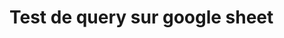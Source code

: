 # Test de query sur google sheet

<html>
<body>
	<script type="text/javascript" src="https://www.gstatic.com/charts/loader.js"></script>
	<script type="text/javascript" src="functions.js"></script>	
	<script type="text/javascript">

		//charge la lib google charts
		google.charts.load('current', {'packages':['corechart','table']});

		//lance la fonction anonyme en parametre une fois la librairie chargee
		google.charts.setOnLoadCallback(
			function() {
				//envoie la 1e requete url+query1 a Google
				sendQuery(url, query1, function(response) {

					//extrait une DataTable declaree globale de la 1e reponse recue.
					dataQuery1 = extractDataTableFromAnswer(response);
					
					//envoie la 2e requete url+query2 a Google
					sendQuery(url, query2, function(response) {

						//extrait une DataTable declaree globale de la 2e reponse recue.
						dataQuery2 = extractDataTableFromAnswer(response);

						//fusionne les deux tables avec Join
						var data = google.visualization.data.join(dataQuery1, dataQuery2, 'inner', [[1,1], [2,2]], [3], [3]);
						console.log("dataQuery1: " + dataQuery1.getNumberOfRows() + " , dataQuery2: " + dataQuery2.getNumberOfRows() + " , dataMerged: " + data.getNumberOfRows());

						//genere les graphiques Google Charts et les affiche
						drawChart(data);
					});
				}); 
			});

		var url = 'https://docs.google.com/spreadsheets/d/1ZdhTerwqhyGxmSyCpfmQGeCHynFL2gcbC-PJ56NzXrE/gviz/tq?sheet=Sheet1&headers=1&tq=';
		var query1 = 'SELECT A, B, C, H WHERE D ="-its" LABEL H "-its Duration"';
		var query2 = 'SELECT A, B, C, H WHERE D ="-its -smt -ltsminpath" LABEL H "-its -smt -ltsminpath Duration"';
	</script>
	<div id="table_div" style="width: 600px; height: 300px;"></div>
	<div id="chart_div" style="width: 600px; height: 500px;"></div>
</body>
</html>